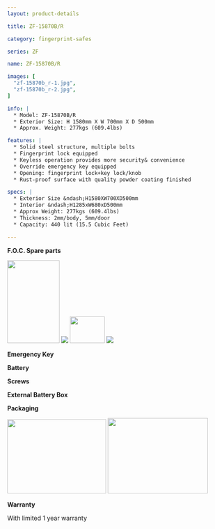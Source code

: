 ```yaml
---
layout: product-details

title: ZF-15870B/R

category: fingerprint-safes

series: ZF

name: ZF-15870B/R

images: [
  "zf-15870b_r-1.jpg",
  "zf-15870b_r-2.jpg",
]

info: |
  * Model: ZF-15870B/R
  * Exterior Size: H 1580mm X W 700mm X D 500mm
  * Approx. Weight: 277kgs (609.4lbs)

features: |
  * Solid steel structure, multiple bolts
  * Fingerprint lock equipped
  * Keyless operation provides more security& convenience
  * Override emergency key equipped
  * Opening: fingerprint lock+key lock/knob
  * Rust-proof surface with quality powder coating finished

specs: |
  * Exterior Size &ndash;H1580XW700XD500mm
  * Interior &ndash;H1285xW680xD500mm
  * Approx Weight: 277kgs (609.4lbs) 
  * Thickness: 2mm/body, 5mm/door
  * Capacity: 440 lit (15.5 Cubic Feet)

---
```


**F.O.C. Spare parts**

<img src="{IMAGE_CDN}/zf-15870b_r-3.jpg" style="width: 120px; height: 190px;" />

<img src="{IMAGE_CDN}/zf-15870b_r-4.jpg" />

<img src="{IMAGE_CDN}/zf-15870b_r-5.jpg" style="width: 80px; height: 61px;" />

<img src="{IMAGE_CDN}/zf-15870b_r-6.jpg" />

**Emergency Key**

**Battery**

**Screws**

**External Battery Box**

**Packaging**

<img alt="" src="{IMAGE_CDN}/zf-15870b_r-7.jpg" style="width: 227px; height: 170px;" />

<img alt="" src="{IMAGE_CDN}/zf-15870b_r-8.jpg" style="width: 230px; height: 173px;" />

**Warranty**

With limited 1 year warranty
